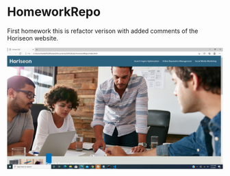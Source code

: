 # HomeworkRepo
First homework this is refactor verison with added comments of the Horiseon website.

![picture](https://github.com/ferick8246/HomeworkRepo/blob/267482edbd65116f75182cbfe701450c8afc2b62/assets/images/Horiseon%20Screenshot.png)

